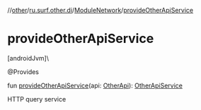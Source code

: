 //[other](../../../index.md)/[ru.surf.other.di](../index.md)/[ModuleNetwork](index.md)/[provideOtherApiService](provide-other-api-service.md)

# provideOtherApiService

[androidJvm]\

@Provides

fun [provideOtherApiService](provide-other-api-service.md)(api: [OtherApi](../../ru.surf.other.services.api/-other-api/index.md)): [OtherApiService](../../ru.surf.other.services.apiService/-other-api-service/index.md)

HTTP query service

